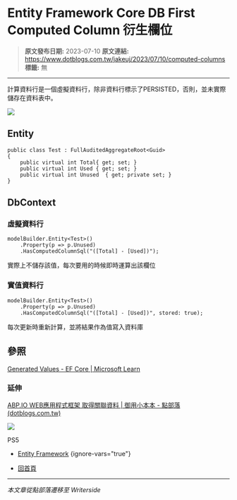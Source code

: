 # Entity Framework Core DB First Computed Column 衍生欄位

> **原文發布日期:** 2023-07-10
> **原文連結:** https://www.dotblogs.com.tw/jakeuj/2023/07/10/computed-columns
> **標籤:** 無

---

計算資料行是一個虛擬資料行，除非資料行標示了PERSISTED，否則，並未實際儲存在資料表中。

![](https://dotblogsfile.blob.core.windows.net/user/小小朱/26095bf3-f412-4159-96eb-8c45ddcb47bf/1688983414.png.png)

## Entity

```
public class Test : FullAuditedAggregateRoot<Guid>
{
    public virtual int Total{ get; set; }
    public virtual int Used { get; set; }
    public virtual int Unused  { get; private set; }
}
```

## DbContext

### 虛擬資料行

```
modelBuilder.Entity<Test>()
    .Property(p => p.Unused)
    .HasComputedColumnSql("([Total] - [Used])");
```

實際上不儲存該值，每次要用的時候即時運算出該欄位

### 實值資料行

```
modelBuilder.Entity<Test>()
    .Property(p => p.Unused)
    .HasComputedColumnSql("([Total] - [Used])", stored: true);
```

每次更新時重新計算，並將結果作為值寫入資料庫

## 參照

[Generated Values - EF Core | Microsoft Learn](https://learn.microsoft.com/en-us/ef/core/modeling/generated-properties?tabs=data-annotations#computed-columns)

### 延伸

[ABP.IO WEB應用程式框架 取得關聯資料 | 御用小本本 - 點部落 (dotblogs.com.tw)](https://dotblogs.com.tw/jakeuj/2022/10/25/abp-ef-With-Details-Async)

![](https://card.psnprofiles.com/1/jakeuj.png)

PS5

* [Entity Framework](/jakeuj/Tags?qq=Entity%20Framework)
{ignore-vars="true"}

* [回首頁](/jakeuj)

---

*本文章從點部落遷移至 Writerside*
